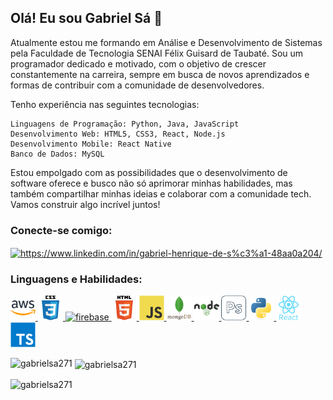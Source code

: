 ## Olá! Eu sou Gabriel Sá 👋

Atualmente estou me formando em Análise e Desenvolvimento de Sistemas pela Faculdade de Tecnologia SENAI Félix Guisard de Taubaté. Sou um programador dedicado e motivado, com o objetivo de crescer constantemente na carreira, sempre em busca de novos aprendizados e formas de contribuir com a comunidade de desenvolvedores.

Tenho experiência nas seguintes tecnologias:

    Linguagens de Programação: Python, Java, JavaScript
    Desenvolvimento Web: HTML5, CSS3, React, Node.js
    Desenvolvimento Mobile: React Native
    Banco de Dados: MySQL

Estou empolgado com as possibilidades que o desenvolvimento de software oferece e busco não só aprimorar minhas habilidades, mas também compartilhar minhas ideias e colaborar com a comunidade tech. Vamos construir algo incrível juntos!


<h3 align="left">Conecte-se comigo:</h3>
<p align="left">
<a href="https://linkedin.com/in/https://www.linkedin.com/in/gabriel-henrique-de-s%c3%a1-48aa0a204/" target="blank"><img align="center" src="https://raw.githubusercontent.com/rahuldkjain/github-profile-readme-generator/master/src/images/icons/Social/linked-in-alt.svg" alt="https://www.linkedin.com/in/gabriel-henrique-de-s%c3%a1-48aa0a204/" height="30" width="40" /></a>
</p>

<h3 align="left">Linguagens e Habilidades:</h3>
<p align="left"> <a href="https://aws.amazon.com" target="_blank" rel="noreferrer"> <img src="https://raw.githubusercontent.com/devicons/devicon/master/icons/amazonwebservices/amazonwebservices-original-wordmark.svg" alt="aws" width="40" height="40"/> </a> <a href="https://www.w3schools.com/css/" target="_blank" rel="noreferrer"> <img src="https://raw.githubusercontent.com/devicons/devicon/master/icons/css3/css3-original-wordmark.svg" alt="css3" width="40" height="40"/> </a> <a href="https://firebase.google.com/" target="_blank" rel="noreferrer"> <img src="https://www.vectorlogo.zone/logos/firebase/firebase-icon.svg" alt="firebase" width="40" height="40"/> </a> <a href="https://www.w3.org/html/" target="_blank" rel="noreferrer"> <img src="https://raw.githubusercontent.com/devicons/devicon/master/icons/html5/html5-original-wordmark.svg" alt="html5" width="40" height="40"/> </a> <a href="https://developer.mozilla.org/en-US/docs/Web/JavaScript" target="_blank" rel="noreferrer"> <img src="https://raw.githubusercontent.com/devicons/devicon/master/icons/javascript/javascript-original.svg" alt="javascript" width="40" height="40"/> </a> <a href="https://www.mongodb.com/" target="_blank" rel="noreferrer"> <img src="https://raw.githubusercontent.com/devicons/devicon/master/icons/mongodb/mongodb-original-wordmark.svg" alt="mongodb" width="40" height="40"/> </a> <a href="https://nodejs.org" target="_blank" rel="noreferrer"> <img src="https://raw.githubusercontent.com/devicons/devicon/master/icons/nodejs/nodejs-original-wordmark.svg" alt="nodejs" width="40" height="40"/> </a> <a href="https://www.photoshop.com/en" target="_blank" rel="noreferrer"> <img src="https://raw.githubusercontent.com/devicons/devicon/master/icons/photoshop/photoshop-line.svg" alt="photoshop" width="40" height="40"/> </a> <a href="https://www.python.org" target="_blank" rel="noreferrer"> <img src="https://raw.githubusercontent.com/devicons/devicon/master/icons/python/python-original.svg" alt="python" width="40" height="40"/> </a> <a href="https://reactjs.org/" target="_blank" rel="noreferrer"> <img src="https://raw.githubusercontent.com/devicons/devicon/master/icons/react/react-original-wordmark.svg" alt="react" width="40" height="40"/> </a> <a href="https://www.typescriptlang.org/" target="_blank" rel="noreferrer"> <img src="https://raw.githubusercontent.com/devicons/devicon/master/icons/typescript/typescript-original.svg" alt="typescript" width="40" height="40"/> </a> </p>

<p><img align="left" src="https://github-readme-stats.vercel.app/api/top-langs?username=gabrielsa271&show_icons=true&locale=en&layout=compact" alt="gabrielsa271" /></p>

<p>&nbsp;<img align="center" src="https://github-readme-stats.vercel.app/api?username=gabrielsa271&show_icons=true&locale=en" alt="gabrielsa271" /></p>

<p><img align="center" src="https://github-readme-streak-stats.herokuapp.com/?user=gabrielsa271&" alt="gabrielsa271" /></p>

<!--
**GabrielSa271/GabrielSa271** is a ✨ _special_ ✨ repository because its `README.md` (this file) appears on your GitHub profile.

Here are some ideas to get you started:

- 🔭 I’m currently working on ...
- 🌱 I’m currently learning ...
- 👯 I’m looking to collaborate on ...
- 🤔 I’m looking for help with ...
- 💬 Ask me about ...
- 📫 How to reach me: ...
- 😄 Pronouns: ...
- ⚡ Fun fact: ...
-->
